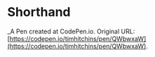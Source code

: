 # Shorthand
 _A Pen created at CodePen.io. Original URL: [https://codepen.io/timhitchins/pen/QWbwxaW](https://codepen.io/timhitchins/pen/QWbwxaW).

 